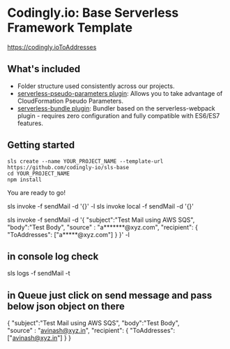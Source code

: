 # Codingly.io: Base Serverless Framework Template

https://codingly.ioToAddresses

## What's included
* Folder structure used consistently across our projects.
* [serverless-pseudo-parameters plugin](https://www.npmjs.com/package/serverless-pseudo-parameters): Allows you to take advantage of CloudFormation Pseudo Parameters.
* [serverless-bundle plugin](https://www.npmjs.com/package/serverless-pseudo-parameters): Bundler based on the serverless-webpack plugin - requires zero configuration and fully compatible with ES6/ES7 features.

## Getting started
```
sls create --name YOUR_PROJECT_NAME --template-url https://github.com/codingly-io/sls-base
cd YOUR_PROJECT_NAME
npm install
```

You are ready to go!

sls invoke -f sendMail -d '{}' -l
sls invoke local -f sendMail -d '{}'

sls invoke -f sendMail -d '{
  "subject":"Test Mail using AWS SQS",
  "body":"Test Body", 
  "source" : "a*******@xyz.com",
  "recipient": {
    "ToAddresses": ["a*****@xyz.com"]
  }
}' -l



## in console log check 
 sls logs -f sendMail -t

## in Queue just click on send message and pass below json object on there
{
  "subject":"Test Mail using AWS SQS",
  "body":"Test Body",  
  "source" : "avinash@xyz.in",
  "recipient": {
    "ToAddresses": ["avinash@xyz.in"]
  }
}
